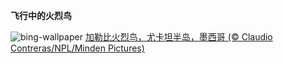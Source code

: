 
**飞行中的火烈鸟**

![bing-wallpaper](https://www.bing.com/th?id=OHR.YucatanFlamingos_ZH-CN0721673752_1920x1080.jpg)
[加勒比火烈鸟，尤卡坦半岛，墨西哥 (© Claudio Contreras/NPL/Minden Pictures)](https://www.bing.com/search?q=%E5%8A%A0%E5%8B%92%E6%AF%94%E7%81%AB%E7%83%88%E9%B8%9F&amp;form=hpcapt&amp;mkt=zh-cn)
  
